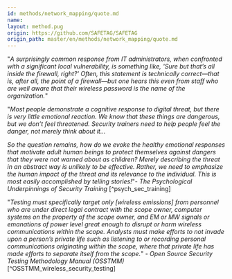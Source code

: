 ```yaml
---
id: methods/network_mapping/quote.md
name: 
layout: method.pug
origin: https://github.com/SAFETAG/SAFETAG
origin_path: master/en/methods/network_mapping/quote.md
---
```

"*A surprisingly common response from IT administrators, when confronted with a significant local vulnerability, is something like, 'Sure but that’s all inside the firewall, right?' Often, this statement is technically correct—that is, after all, the point of a firewall—but one hears this even from staff who are well aware that their wireless password is the name of the organization.*"

"*Most people demonstrate a cognitive response to digital threat, but there is very little emotional reaction. We know that these things are dangerous, but we don’t feel threatened. Security trainers need to help people feel the danger, not merely think about it...*

*So the question remains, how do we evoke the healthy emotional responses that motivate adult human beings to protect themselves against dangers that they were not warned about as children? Merely describing the threat in an abstract way is unlikely to be effective. Rather, we need to emphasize the human impact of the threat and its relevance to the individual. This is most easily accomplished by telling stories!*"- _The Psychological Underpinnings of Security Training_ [^psych_sec_training]

"*Testing must specifically target only [wireless emissions] from personnel who are under direct legal contract with the scope owner, computer systems on the property of the scope owner, and EM or MW signals or emanations of power level great enough to disrupt or harm wireless communications within the scope. Analysts must make efforts to not invade upon a person’s private life such as listening to or recording personal communications originating within the scope, where that private life has made efforts to separate itself from the scope.*" - _Open Source Security Testing Methodology Manual (OSSTMM)_ [^OSSTMM_wireless_security_testing]


